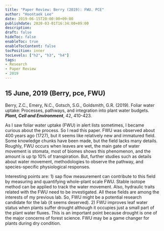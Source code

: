 ```yaml
---
title: "Paper Review: Berry (2019): FWU. PCE"
author: "Hoontaek Lee"
date: 2019-06-15T20:00:00+09:00
publishdate: 2020-03-01T16:34:00+09:00
description:
draft: false
hideToc: false
enableToc: true
enableTocContent: false
tocPosition: inner
tocLevels: ["h2", "h3", "h4"]
tags:
- Research
- Paper Review
- 2019
---
```


## 15 June, 2019 (Berry, pce, FWU)

Berry, Z.C., Emery, N.C., Gotsch, S.G., Goldsmith, G.R. (2019). Foliar water uptake: Processes, pathways, and integration into plant water budgets. **_Plant, Cell and Environment_**, 42, 410-423.   

As I saw foliar water uptake (FWU) in alert lists sometimes, I became curious about the process. So I read this paper. FWU was observed about 400 years ago (1727), but it seems like relatively new and immatured field. Some knowledge chunks have been made, but the field lacks many details. Roughly, FWU occurs when leaves are wet, the main gate of water movement is stomata, most of biomes shows this phenomenon, and the amount is up tp 10% of transpiration. But, further studies such as details about water movement, methodologies to observe the pathway, and species-specific physiological responses.  

Interesting points are: 1) sap flow measurement can contribute to this field by measuring and quantifying whole-plant scale FWU. Stable isotope method can be applied to track the water movement. Also, hydraulic traits related with the FWU need to be investigated. All these fields are among the interests of my previous lab. So, FWU might be a potential research candidate for the lab (it seems deserved). 2) FWU improves leaf water status when plants suffer drought although it occupies just a small part of the plant water fluxes. This is an important point because drought is one of the major concerns of forest science. FWU may be a game changer for plants during dry condition.  